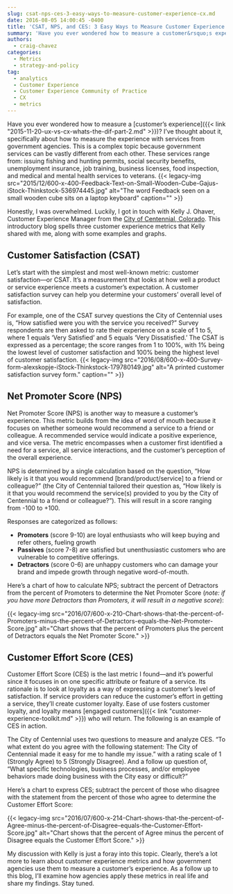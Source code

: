 ```yaml
---
slug: csat-nps-ces-3-easy-ways-to-measure-customer-experience-cx.md
date: 2016-08-05 14:00:45 -0400
title: 'CSAT, NPS, and CES: 3 Easy Ways to Measure Customer Experience (CX)'
summary: 'Have you ever wondered how to measure a customer&rsquo;s experience? I&rsquo;ve thought about it, specifically about how to measure the experience with services from government agencies. This is a complex topic because government services can be vastly different from each other. These services range from: issuing fishing and hunting permits, social security benefits, unemployment insurance,'
authors:
  - craig-chavez
categories:
  - Metrics
  - strategy-and-policy
tag:
  - analytics
  - Customer Experience
  - Customer Experience Community of Practice
  - CX
  - metrics
---
```


Have you ever wondered how to measure a [customer’s experience]({{< link "2015-11-20-ux-vs-cx-whats-the-dif-part-2.md" >}})? I’ve thought about it, specifically about how to measure the experience with services from government agencies. This is a complex topic because government services can be vastly different from each other. These services range from: issuing fishing and hunting permits, social security benefits, unemployment insurance, job training, business licenses, food inspection, and medical and mental health services to veterans. {{< legacy-img src="2015/12/600-x-400-Feedback-Text-on-Small-Wooden-Cube-Gajus-iStock-Thinkstock-536974445.jpg" alt="The word Feedback seen on a small wooden cube sits on a laptop keyboard" caption="" >}} 

Honestly, I was overwhelmed. Luckily, I got in touch with Kelly J. Ohaver, Customer Experience Manager from the [City of Centennial, Colorado](http://www.centennialco.gov/). This introductory blog spells three customer experience metrics that Kelly shared with me, along with some examples and graphs.

## Customer Satisfaction (CSAT)

Let’s start with the simplest and most well-known metric: customer satisfaction—or CSAT. It’s a measurement that looks at how well a product or service experience meets a customer’s expectation. A customer satisfaction survey can help you determine your customers&#8217; overall level of satisfaction.

For example, one of the CSAT survey questions the City of Centennial uses is, &#8220;How satisfied were you with the service you received?&#8221; Survey respondents are then asked to rate their experience on a scale of 1 to 5, where 1 equals ‘Very Satisfied’ and 5 equals ‘Very Dissatisfied.’ The CSAT is expressed as a percentage; the score ranges from 1 to 100%, with 1% being the lowest level of customer satisfaction and 100% being the highest level of customer satisfaction. {{< legacy-img src="2016/08/600-x-400-Survey-form-alexskopje-iStock-Thinkstock-179780149.jpg" alt="A printed customer satisfaction survey form." caption="" >}} 

## Net Promoter Score (NPS)

Net Promoter Score (NPS) is another way to measure a customer’s experience. This metric builds from the idea of word of mouth because it focuses on whether someone would recommend a service to a friend or colleague. A recommended service would indicate a positive experience, and vice versa. The metric encompasses when a customer first identified a need for a service, all service interactions, and the customer’s perception of the overall experience.

NPS is determined by a single calculation based on the question, &#8220;How likely is it that you would recommend [brand/product/service] to a friend or colleague?&#8221; (the City of Centennial tailored their question as, &#8220;How likely is it that you would recommend the service(s) provided to you by the City of Centennial to a friend or colleague?&#8221;). This will result in a score ranging from -100 to +100.

Responses are categorized as follows:

  * **Promoters** (score 9-10) are loyal enthusiasts who will keep buying and refer others, fueling growth
  * **Passives** (score 7-8) are satisfied but unenthusiastic customers who are vulnerable to competitive offerings.
  * **Detractors** (score 0-6) are unhappy customers who can damage your brand and impede growth through negative word-of-mouth.

Here’s a chart of how to calculate NPS; subtract the percent of Detractors from the percent of Promoters to determine the Net Promoter Score (_note: if you have more Detractors than Promoters, it will result in a negative score_):

{{< legacy-img src="2016/07/600-x-210-Chart-shows-that-the-percent-of-Promoters-minus-the-percent-of-Detractors-equals-the-Net-Promoter-Score.jpg" alt="Chart shows that the percent of Promoters plus the percent of Detractors equals the Net Promoter Score." >}}

## Customer Effort Score (CES)

Customer Effort Score (CES) is the last metric I found—and it’s powerful since it focuses in on one specific attribute or feature of a service. Its rationale is to look at loyalty as a way of expressing a customer’s level of satisfaction. If service providers can reduce the customer’s effort in getting a service, they’ll create customer loyalty. Ease of use fosters customer loyalty, and loyalty means [engaged customers]({{< link "customer-experience-toolkit.md" >}}) who will return. The following is an example of CES in action.

The City of Centennial uses two questions to measure and analyze CES. &#8220;To what extent do you agree with the following statement: The City of Centennial made it easy for me to handle my issue.&#8221; with a rating scale of 1 (Strongly Agree) to 5 (Strongly Disagree). And a follow up question of, &#8220;What specific technologies, business processes, and/or employee behaviors made doing business with the City easy or difficult?&#8221;

Here’s a chart to express CES; subtract the percent of those who disagree with the statement from the percent of those who agree to determine the Customer Effort Score:

{{< legacy-img src="2016/07/600-x-214-Chart-shows-that-the-percent-of-Agree-minus-the-percent-of-Disagree-equals-the-Customer-Effort-Score.jpg" alt="Chart shows that the percent of Agree minus the percent of Disagree equals the Customer Effort Score." >}}

My discussion with Kelly is just a foray into this topic. Clearly, there’s a lot more to learn about customer experience metrics and how government agencies use them to measure a customer’s experience. As a follow up to this blog, I’ll examine how agencies apply these metrics in real life and share my findings. Stay tuned.